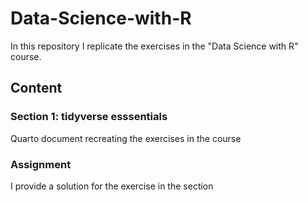 # Data-Science-with-R
In this repository I replicate the exercises in the "Data Science with R" course. 

## Content
### Section 1: tidyverse esssentials
Quarto document recreating the exercises in the course
### Assignment 
I provide a solution for the exercise in the section

